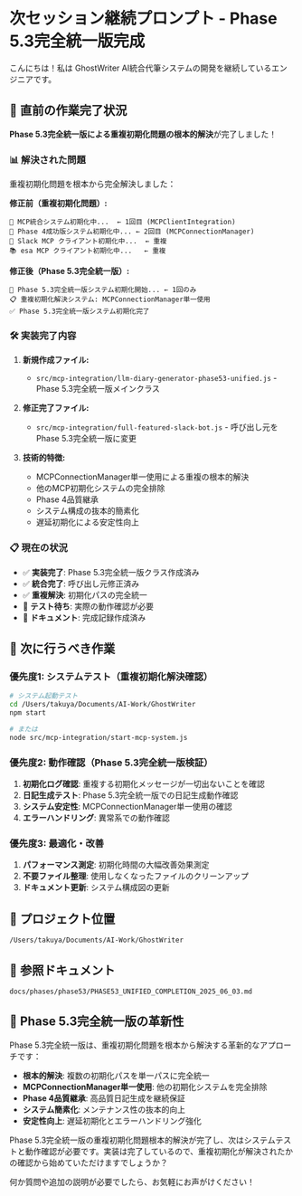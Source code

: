 # 次セッション継続プロンプト - Phase 5.3完全統一版完成

こんにちは！私は GhostWriter AI統合代筆システムの開発を継続しているエンジニアです。

## 🎯 直前の作業完了状況

**Phase 5.3完全統一版による重複初期化問題の根本的解決**が完了しました！

### 📊 解決された問題
重複初期化問題を根本から完全解決しました：

**修正前（重複初期化問題）:**
```
🔄 MCP統合システム初期化中...  ← 1回目 (MCPClientIntegration)
🔄 Phase 4成功版システム初期化中... ← 2回目 (MCPConnectionManager)
📱 Slack MCP クライアント初期化中...  ← 重複
📚 esa MCP クライアント初期化中...   ← 重複
```

**修正後（Phase 5.3完全統一版）:**
```
🎯 Phase 5.3完全統一版システム初期化開始... ← 1回のみ
📋 重複初期化解決システム: MCPConnectionManager単一使用
✅ Phase 5.3完全統一版システム初期化完了
```

### 🛠️ 実装完了内容

1. **新規作成ファイル:**
   - `src/mcp-integration/llm-diary-generator-phase53-unified.js` - Phase 5.3完全統一版メインクラス

2. **修正完了ファイル:**
   - `src/mcp-integration/full-featured-slack-bot.js` - 呼び出し元をPhase 5.3完全統一版に変更

3. **技術的特徴:**
   - MCPConnectionManager単一使用による重複の根本的解決
   - 他のMCP初期化システムの完全排除
   - Phase 4品質継承
   - システム構成の抜本的簡素化
   - 遅延初期化による安定性向上

### 📋 現在の状況

- ✅ **実装完了**: Phase 5.3完全統一版クラス作成済み
- ✅ **統合完了**: 呼び出し元修正済み
- ✅ **重複解決**: 初期化パスの完全統一
- 🔄 **テスト待ち**: 実際の動作確認が必要
- 📝 **ドキュメント**: 完成記録作成済み

## 🎯 次に行うべき作業

### 優先度1: システムテスト（重複初期化解決確認）
```bash
# システム起動テスト
cd /Users/takuya/Documents/AI-Work/GhostWriter
npm start

# または
node src/mcp-integration/start-mcp-system.js
```

### 優先度2: 動作確認（Phase 5.3完全統一版検証）
1. **初期化ログ確認**: 重複する初期化メッセージが一切出ないことを確認
2. **日記生成テスト**: Phase 5.3完全統一版での日記生成動作確認
3. **システム安定性**: MCPConnectionManager単一使用の確認
4. **エラーハンドリング**: 異常系での動作確認

### 優先度3: 最適化・改善
1. **パフォーマンス測定**: 初期化時間の大幅改善効果測定
2. **不要ファイル整理**: 使用しなくなったファイルのクリーンアップ
3. **ドキュメント更新**: システム構成図の更新

## 📁 プロジェクト位置
```
/Users/takuya/Documents/AI-Work/GhostWriter
```

## 🔗 参照ドキュメント
```
docs/phases/phase53/PHASE53_UNIFIED_COMPLETION_2025_06_03.md
```

## 🎊 Phase 5.3完全統一版の革新性

Phase 5.3完全統一版は、重複初期化問題を根本から解決する革新的なアプローチです：

- **根本的解決**: 複数の初期化パスを単一パスに完全統一
- **MCPConnectionManager単一使用**: 他の初期化システムを完全排除
- **Phase 4品質継承**: 高品質日記生成を継続保証
- **システム簡素化**: メンテナンス性の抜本的向上
- **安定性向上**: 遅延初期化とエラーハンドリング強化

Phase 5.3完全統一版の重複初期化問題根本的解決が完了し、次はシステムテストと動作確認が必要です。実装は完了しているので、重複初期化が解決されたかの確認から始めていただけますでしょうか？

何か質問や追加の説明が必要でしたら、お気軽にお声がけください！